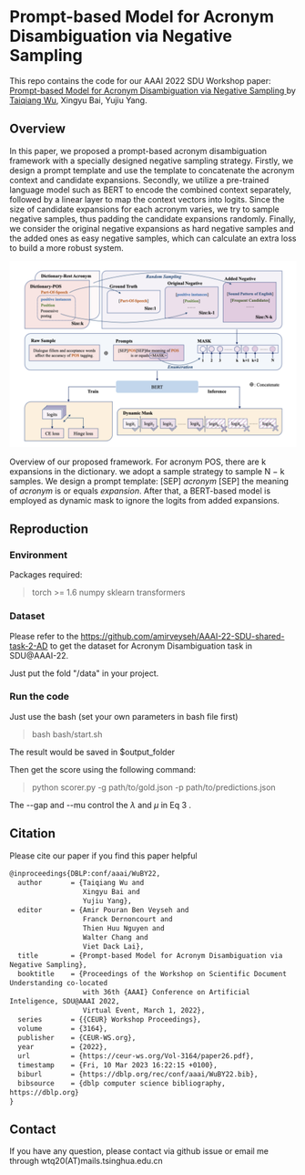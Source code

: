 # Prompt-based Model for Acronym Disambiguation via Negative Sampling

This repo contains the code for our AAAI 2022 SDU Workshop paper:
<a href="" target="_blank"> Prompt-based Model for Acronym Disambiguation via Negative Sampling </a> by <a href="https://wutaiqiang.github.io" target="_blank">Taiqiang Wu</a>, Xingyu Bai, Yujiu Yang.

## Overview
In this paper, we proposed a prompt-based acronym disambiguation framework with a specially designed negative sampling strategy. Firstly, we design a prompt template and use the template to concatenate the acronym context and candidate expansions. Secondly, we utilize a pre-trained language model such as BERT to encode the combined context separately, followed by a linear layer to map the context vectors into logits. Since the size of candidate expansions for each acronym varies, we try to sample negative samples, thus padding the candidate expansions randomly. Finally, we consider the original negative expansions as hard negative samples and the added ones as easy negative samples, which can calculate an extra loss to build a more robust system. 


<div align=center>
<img src="model.png" style="zoom:50%" />
</div>

Overview of our proposed framework. For acronym POS, there are k expansions in the dictionary. we adopt a sample strategy to sample N − k samples. We design a prompt template: [SEP] *acronym* [SEP] the meaning of *acronym* is or equals
*expansion*. After that, a BERT-based model is employed as dynamic mask to ignore the logits from added expansions.

## Reproduction

### Environment
Packages required:
> torch >= 1.6
> numpy
> sklearn
> transformers

### Dataset

Please refer to the https://github.com/amirveyseh/AAAI-22-SDU-shared-task-2-AD to get the dataset for Acronym Disambiguation task in SDU@AAAI-22.

Just put the fold "/data" in your project.

### Run the code

Just use the bash (set your own parameters in bash file first)
> bash bash/start.sh

The result would be saved in $output_folder

Then get the score using the following command:
> python scorer.py -g path/to/gold.json -p path/to/predictions.json

The --gap and --mu control the $\lambda$ and $\mu$ in Eq 3 .

## Citation

Please cite our paper if you find this paper helpful

```
@inproceedings{DBLP:conf/aaai/WuBY22,
  author       = {Taiqiang Wu and
                  Xingyu Bai and
                  Yujiu Yang},
  editor       = {Amir Pouran Ben Veyseh and
                  Franck Dernoncourt and
                  Thien Huu Nguyen and
                  Walter Chang and
                  Viet Dack Lai},
  title        = {Prompt-based Model for Acronym Disambiguation via Negative Sampling},
  booktitle    = {Proceedings of the Workshop on Scientific Document Understanding co-located
                  with 36th {AAAI} Conference on Artificial Inteligence, SDU@AAAI 2022,
                  Virtual Event, March 1, 2022},
  series       = {{CEUR} Workshop Proceedings},
  volume       = {3164},
  publisher    = {CEUR-WS.org},
  year         = {2022},
  url          = {https://ceur-ws.org/Vol-3164/paper26.pdf},
  timestamp    = {Fri, 10 Mar 2023 16:22:15 +0100},
  biburl       = {https://dblp.org/rec/conf/aaai/WuBY22.bib},
  bibsource    = {dblp computer science bibliography, https://dblp.org}
}
```

## Contact

If you have any question, please contact via github issue or email me through wtq20(AT)mails.tsinghua.edu.cn 
